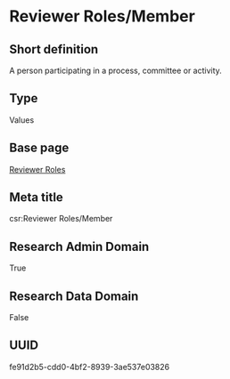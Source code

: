 # Reviewer Roles/Member
## Short definition
A person participating in a process, committee or activity.
## Type
Values
## Base page
[Reviewer Roles](https://github.com/EuroCRIS/CASRAI-Dictionairies/blob/main/Objects/Reviewer%20Roles.md)
## Meta title
csr:Reviewer Roles/Member
## Research Admin Domain
True
## Research Data Domain
False
## UUID
fe91d2b5-cdd0-4bf2-8939-3ae537e03826
